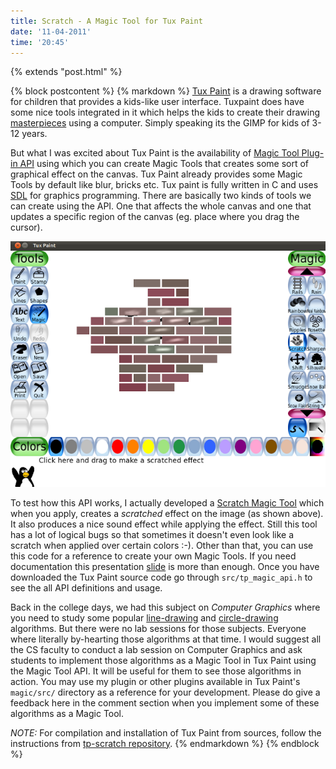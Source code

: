 ```yaml
---
title: Scratch - A Magic Tool for Tux Paint
date: '11-04-2011'
time: '20:45'
---
```

{% extends "post.html" %}

{% block postcontent %}
{% markdown %}
[Tux Paint](http://tuxpaint.org/) is a drawing software for children that provides a kids-like user interface. Tuxpaint does have some nice tools integrated in it which helps the kids to create their drawing [masterpieces](http://tuxpaint.org/gallery/) using a computer. Simply speaking its the GIMP for kids of 3-12 years.

But what I was excited about Tux Paint is the availability of [Magic Tool Plug-in API](http://www.tuxpaint.org/presentations/tuxpaint-magic-api.pdf) using which you can create Magic Tools that creates some sort of graphical effect on the canvas. Tux Paint already provides some Magic Tools by default like blur, bricks etc. Tux paint is fully written in C and uses [SDL](http://libsdl.org) for graphics programming. There are basically two kinds of tools we can create using the API. One that affects the whole canvas and one that updates a specific region of the canvas (eg. place where you drag the cursor).

![Scratch effect on Bricks](/images/posts/2011-04-11-a-magic-tool-for-tux-paint/scratch_on_bricks.png)

To test how this API works, I actually developed a [Scratch Magic Tool](https://github.com/semk/tp-scratch) which when you apply, creates a *scratched* effect on the image (as shown above). It also produces a nice sound effect while applying the effect. Still this tool has a lot of logical bugs so that sometimes it doesn't even look like a scratch when applied over certain colors :-). Other than that, you can use this code for a reference to create your own Magic Tools. If you need documentation this presentation [slide](http://www.tuxpaint.org/presentations/tuxpaint-magic-api.pdf) is more than enough. Once you have downloaded the Tux Paint source code go through `src/tp_magic_api.h` to see the all API definitions and usage.

Back in the college days, we had this subject on *Computer Graphics* where you need to study some popular [line-drawing](http://en.wikipedia.org/wiki/Bresenham%27s_line_algorithm) and [circle-drawing](http://en.wikipedia.org/wiki/Midpoint_circle_algorithm) algorithms. But there were no lab sessions for those subjects. Everyone where literally by-hearting those algorithms at that time. I would suggest all the CS faculty to conduct a lab session on Computer Graphics and ask students to implement those algorithms as a Magic Tool in Tux Paint using the Magic Tool API. It will be useful for them to see those algorithms in action. You may use my plugin or other plugins available in Tux Paint's `magic/src/`  directory as a reference for your development. Please do give a feedback here in the comment section when you implement some of these algorithms as a Magic Tool.

*NOTE:* For compilation and installation of Tux Paint from sources, follow the instructions from [tp-scratch repository](https://github.com/semk/tp-scratch).
{% endmarkdown %}
{% endblock %}
